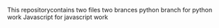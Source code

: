 This repositorycontains two files  two brances
python branch for python work
Javascript for javascript work
